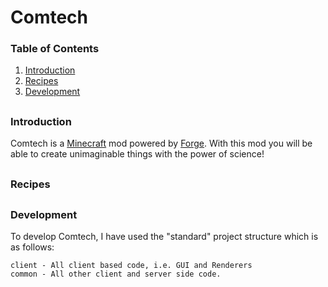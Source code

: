 # Comtech

### Table of Contents
1. [Introduction](#Introduction)
2. [Recipes](#Recipes)
3. [Development](#Development)

##

### Introduction
Comtech is a [Minecraft](https://www.minecraft.net/) mod powered by [Forge](https://files.minecraftforge.net/). With this 
mod you will be able to create unimaginable things with the power of science! 

##

### Recipes

##

### Development

To develop Comtech, I have used the "standard" project structure which is as follows:

    client - All client based code, i.e. GUI and Renderers
    common - All other client and server side code.

